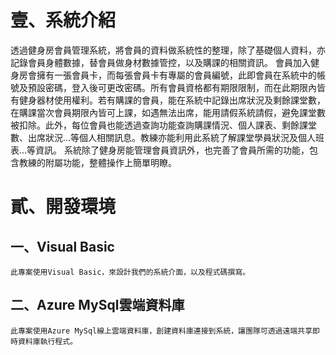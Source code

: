 壹、系統介紹
===
透過健身房會員管理系統，將會員的資料做系統性的整理，除了基礎個人資料，亦記錄會員身體數據，替會員做身材數據管控，以及購課的相關資訊。
會員加入健身房會擁有一張會員卡，而每張會員卡有專屬的會員編號，此即會員在系統中的帳號及預設密碼，登入後可更改密碼。所有會員資格都有期限限制，而在此期限內皆有健身器材使用權利。若有購課的會員，能在系統中記錄出席狀況及剩餘課堂數，在購課當次會員期限內皆可上課，如遇無法出席，能用請假系統請假，避免課堂數被扣除。此外，每位會員也能透過查詢功能查詢購課情況、個人課表、剩餘課堂數、出席狀況…等個人相關訊息。教練亦能利用此系統了解課堂學員狀況及個人班表…等資訊。
系統除了健身房能管理會員資訊外，也完善了會員所需的功能，包含教練的附屬功能，整體操作上簡單明瞭。

貳、開發環境
===
一、Visual Basic
---
    此專案使用Visual Basic，來設計我們的系統介面，以及程式碼撰寫。
二、Azure MySql雲端資料庫
---
    此專案使用Azure MySql線上雲端資料庫，創建資料庫連接到系統，讓團隊可透過遠端共享即時資料庫執行程式。
